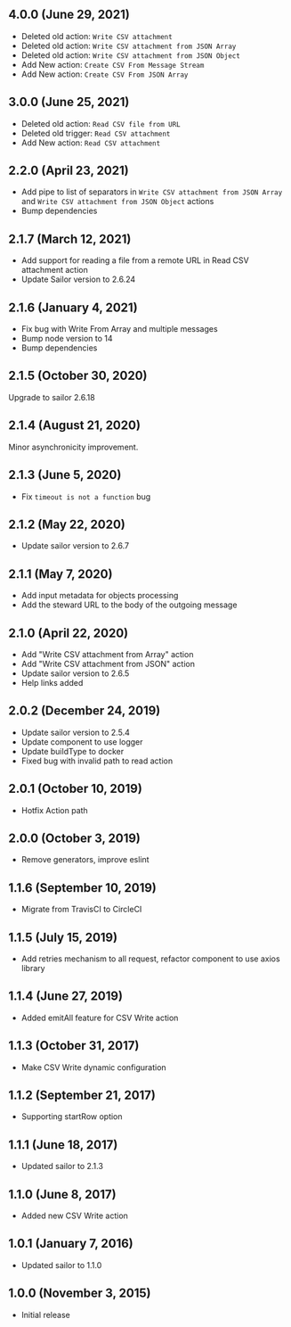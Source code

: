 ## 4.0.0 (June 29, 2021)
* Deleted old action: `Write CSV attachment`
* Deleted old action: `Write CSV attachment from JSON Array`
* Deleted old action: `Write CSV attachment from JSON Object`
* Add New action: `Create CSV From Message Stream`
* Add New action: `Create CSV From JSON Array`

## 3.0.0 (June 25, 2021)
* Deleted old action: `Read CSV file from URL`
* Deleted old trigger: `Read CSV attachment`
* Add New action: `Read CSV attachment`

## 2.2.0 (April 23, 2021)
* Add pipe to list of separators in `Write CSV attachment from JSON Array` and `Write CSV attachment from JSON Object` actions 
* Bump dependencies

## 2.1.7 (March 12, 2021)

* Add support for reading a file from a remote URL in Read CSV attachment action
* Update Sailor version to 2.6.24

## 2.1.6 (January 4, 2021)

* Fix bug with Write From Array and multiple messages
* Bump node version to 14
* Bump dependencies

## 2.1.5 (October 30, 2020)

Upgrade to sailor 2.6.18

## 2.1.4 (August 21, 2020)

Minor asynchronicity improvement.

## 2.1.3 (June 5, 2020)

* Fix `timeout is not a function` bug

## 2.1.2 (May 22, 2020)

* Update sailor version to 2.6.7

## 2.1.1 (May 7, 2020)

* Add input metadata for objects processing
* Add the steward URL to the body of the outgoing message

## 2.1.0 (April 22, 2020)

* Add "Write CSV attachment from Array" action
* Add "Write CSV attachment from JSON" action
* Update sailor version to 2.6.5
* Help links added

## 2.0.2 (December 24, 2019)

* Update sailor version to 2.5.4
* Update component to use logger
* Update buildType to docker
* Fixed bug with invalid path to read action

## 2.0.1 (October 10, 2019)

* Hotfix Action path

## 2.0.0 (October 3, 2019)

* Remove generators, improve eslint

## 1.1.6 (September 10, 2019)

* Migrate from TravisCI to CircleCI

## 1.1.5 (July 15, 2019)

* Add retries mechanism to all request, refactor component to use axios library

## 1.1.4 (June 27, 2019)

* Added emitAll feature for CSV Write action

## 1.1.3 (October 31, 2017)

* Make CSV Write dynamic configuration

## 1.1.2 (September 21, 2017)

* Supporting startRow option

## 1.1.1 (June 18, 2017)

* Updated sailor to 2.1.3

## 1.1.0 (June 8, 2017)

* Added new CSV Write action

## 1.0.1 (January 7, 2016)

* Updated sailor to 1.1.0

## 1.0.0 (November 3, 2015)

* Initial release
